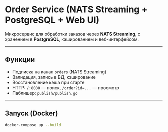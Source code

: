 # Order Service (NATS Streaming + PostgreSQL + Web UI)

Микросервис для обработки заказов через **NATS Streaming**, с хранением в **PostgreSQL**, кэшированием и веб-интерфейсом.

---

## Функции

- Подписка на канал `orders` (NATS Streaming)
- Валидация, запись в БД, кэширование
- Восстановление кэша при старте
- HTTP: `/:8080` — поиск, `/order?id=...` — просмотр
- Паблишер: `publish/publish.go`

---

## Запуск (Docker)

```bash
docker-compose up --build